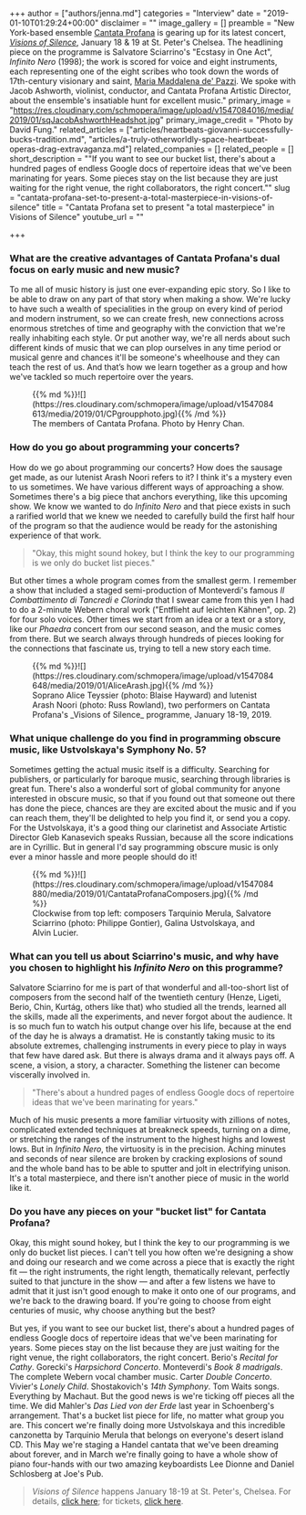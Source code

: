 +++
author = ["authors/jenna.md"]
categories = "Interview"
date = "2019-01-10T01:29:24+00:00"
disclaimer = ""
image_gallery = []
preamble = "New York-based ensemble [Cantata Profana](https://www.cantataprofana.com/meet-cp) is gearing up for its latest concert, [_Visions of Silence_](https://www.cantataprofana.com/tickets), January 18 & 19 at St. Peter's Chelsea. The headlining piece on the programme is Salvatore Sciarrino's \"Ecstasy in One Act\", _Infinito Nero_ (1998); the work is scored for voice and eight instruments, each representing one of the eight scribes who took down the words of 17th-century visionary and saint, [Maria Maddalena de' Pazzi](https://en.wikipedia.org/wiki/Mary_Magdalene_de%27_Pazzi). We spoke with Jacob Ashworth, violinist, conductor, and Cantata Profana Artistic Director, about the ensemble's insatiable hunt for excellent music."
primary_image = "https://res.cloudinary.com/schmopera/image/upload/v1547084016/media/2019/01/sqJacobAshworthHeadshot.jpg"
primary_image_credit = "Photo by David Fung."
related_articles = ["articles/heartbeats-giovanni-successfully-bucks-tradition.md", "articles/a-truly-otherworldly-space-heartbeat-operas-drag-extravaganza.md"]
related_companies = []
related_people = []
short_description = "\"If you want to see our bucket list, there's about a hundred pages of endless Google docs of repertoire ideas that we've been marinating for years. Some pieces stay on the list because they are just waiting for the right venue, the right collaborators, the right concert.\""
slug = "cantata-profana-set-to-present-a-total-masterpiece-in-visions-of-silence"
title = "Cantata Profana set to present \"a total masterpiece\" in Visions of Silence"
youtube_url = ""

+++
### What are the creative advantages of Cantata Profana's dual focus on early music and new music?

To me all of music history is just one ever-expanding epic story. So I like to be able to draw on any part of that story when making a show. We're lucky to have such a wealth of specialities in the group on every kind of period and modern instrument, so we can create fresh, new connections across enormous stretches of time and geography with the conviction that we're really inhabiting each style. Or put another way, we're all nerds about such different kinds of music that we can plop ourselves in any time period or musical genre and chances it'll be someone's wheelhouse and they can teach the rest of us. And that’s how we learn together as a group and how we've tackled so much repertoire over the years.

<figure data-type="image">{{% md %}}![](https://res.cloudinary.com/schmopera/image/upload/v1547084613/media/2019/01/CPgroupphoto.jpg){{% /md %}}

<figcaption>The members of Cantata Profana. Photo by Henry Chan.</figcaption>

</figure>

### How do you go about programming your concerts?

How do we go about programming our concerts? How does the sausage get made, as our lutenist Arash Noori refers to it? I think it's a mystery even to us sometimes. We have various different ways of approaching a show. Sometimes there's a big piece that anchors everything, like this upcoming show. We know we wanted to do _Infinito Nero_ and that piece exists in such a rarified world that we knew we needed to carefully build the first half hour of the program so that the audience would be ready for the astonishing experience of that work. 

>"Okay, this might sound hokey, but I think the key to our programming is we only do bucket list pieces."

But other times a whole program comes from the smallest germ. I remember a show that included a staged semi-production of Monteverdi's famous _Il Combattimento di Tancredi e Clorinda_ that I swear came from this yen I had to do a 2-minute Webern choral work ("Entflieht auf leichten Kähnen", op. 2) for four solo voices. Other times we start from an idea or a text or a story, like our _Phaedra_ concert from our second season, and the music comes from there. But we search always through hundreds of pieces looking for the connections that fascinate us, trying to tell a new story each time.

<figure data-type="image">{{% md %}}![](https://res.cloudinary.com/schmopera/image/upload/v1547084648/media/2019/01/AliceArash.jpg){{% /md %}}

<figcaption>Soprano Alice Teyssier (photo: Blaise Hayward) and lutenist Arash Noori (photo: Russ Rowland), two performers on Cantata Profana's _Visions of Silence_ programme, January 18-19, 2019.</figcaption>

</figure>

### What unique challenge do you find in programming obscure music, like Ustvolskaya's Symphony No. 5?

Sometimes getting the actual music itself is a difficulty. Searching for publishers, or particularly for baroque music, searching through libraries is great fun. There's also a wonderful sort of global community for anyone interested in obscure music, so that if you found out that someone out there has done the piece, chances are they are excited about the music and if you can reach them, they'll be delighted to help you find it, or send you a copy. For the Ustvolskaya, it's a good thing our clarinetist and Associate Artistic Director Gleb Kanasevich speaks Russian, because all the score indications are in Cyrillic. But in general I'd say programming obscure music is only ever a minor hassle and more people should do it!

<figure data-type="image">{{% md %}}![](https://res.cloudinary.com/schmopera/image/upload/v1547084880/media/2019/01/CantataProfanaComposers.jpg){{% /md %}}

<figcaption>Clockwise from top left: composers Tarquinio Merula, Salvatore Sciarrino (photo: Philippe Gontier), Galina Ustvolskaya, and Alvin Lucier.</figcaption>

</figure>

### What can you tell us about Sciarrino's music, and why have you chosen to highlight his _Infinito Nero_ on this programme?

Salvatore Sciarrino for me is part of that wonderful and all-too-short list of composers from the second half of the twentieth century (Henze, Ligeti, Berio, Chin, Kurtág, others like that) who studied all the trends, learned all the skills, made all the experiments, and never forgot about the audience. It is so much fun to watch his output change over his life, because at the end of the day he is always a dramatist. He is constantly taking music to its absolute extremes, challenging instruments in every piece to play in ways that few have dared ask. But there is always drama and it always pays off. A scene, a vision, a story, a character. Something the listener can become viscerally involved in.

>"There's about a hundred pages of endless Google docs of repertoire ideas that we've been marinating for years."

Much of his music presents a more familiar virtuosity with zillions of notes, complicated extended techniques at breakneck speeds, turning on a dime, or stretching the ranges of the instrument to the highest highs and lowest lows. But in _Infinito Nero_, the virtuosity is in the precision. Aching minutes and seconds of near silence are broken by cracking explosions of sound and the whole band has to be able to sputter and jolt in electrifying unison. It's a total masterpiece, and there isn't another piece of music in the world like it.

### Do you have any pieces on your "bucket list" for Cantata Profana?

Okay, this might sound hokey, but I think the key to our programming is we only do bucket list pieces. I can't tell you how often we're designing a show and doing our research and we come across a piece that is exactly the right fit — the right instruments, the right length, thematically relevant, perfectly suited to that juncture in the show — and after a few listens we have to admit that it just isn't good enough to make it onto one of our programs, and we're back to the drawing board. If you're going to choose from eight centuries of music, why choose anything but the best?

But yes, if you want to see our bucket list, there's about a hundred pages of endless Google docs of repertoire ideas that we've been marinating for years. Some pieces stay on the list because they are just waiting for the right venue, the right collaborators, the right concert. Berio's _Recital for Cathy_. Gorecki's _Harpsichord Concerto_. Monteverdi's _Book 8 madrigals_. The complete Webern vocal chamber music. Carter _Double Concerto_. Vivier's _Lonely Child_. Shostakovich's _14th Symphony_. Tom Waits songs. Everything by Machaut. But the good news is we're ticking off pieces all the time. We did Mahler's _Das Lied von der Erde_ last year in Schoenberg's arrangement. That's a bucket list piece for life, no matter what group you are. This concert we're finally doing more Ustvolskaya and this incredible canzonetta by Tarquinio Merula that belongs on everyone's desert island CD. This May we're staging a Handel cantata that we've been dreaming about forever, and in March we're finally going to have a whole show of piano four-hands with our two amazing keyboardists Lee Dionne and Daniel Schlosberg at Joe's Pub.

>_Visions of Silence_ happens January 18-19 at St. Peter's, Chelsea. For details, [click here](https://www.cantataprofana.com/tickets); for tickets, [click here](https://www.eventbrite.com/e/visions-of-silence-tickets-52992094782).